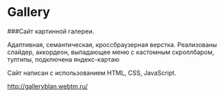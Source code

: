 # Gallery
###Сайт картинной галереи. 

Адаптивная, семантическая, кроссбраузерная верстка. Реализованы слайдер, аккордеон, выпадающее меню с кастомным скроллбаром, тултипы, подключена яндекс-картаю

Сайт написан с использованием HTML, CSS, JavaScript.

http://galleryblan.webtm.ru/

